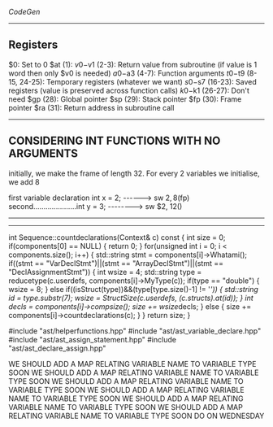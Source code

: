 *CodeGen*


-----------
Registers
---------
$0: Set to 0
$at (1): 
$v0-$v1 (2-3): Return value from subroutine (if value is 1 word then only $v0 is needed)
$a0-$a3 (4-7): Function arguments
$t0-$t9 (8-15, 24-25): Temporary registers (whatever we want)
$s0-$s7 (16-23): Saved registers (value is preserved across function calls)
$k0-$k1 (26-27): Don't need
$gp (28): Global pointer
$sp (29): Stack pointer
$fp (30): Frame pointer
$ra (31): Return address in subroutine call



---------------------------------
CONSIDERING INT FUNCTIONS WITH NO ARGUMENTS
-----------------------------------
initially, we make the frame of length 32.
For every 2 variables we initialise, we add 8

first variable declaration int x = 2;  ------> sw $2,8($fp)
second.....................int y = 3; --------> sw $2, 12()


--------------

-------------

int Sequence::countdeclarations(Context& c) const
{
  int size = 0;
  if(components[0] == NULL)
  { return 0; }
  for(unsigned int i = 0; i < components.size(); i++)
  {
    std::string stmt = components[i]->Whatami();
    if((stmt == "VarDeclStmt")||(stmt == "ArrayDeclStmt")||(stmt == "DeclAssignmentStmt"))
    {
      int wsize = 4;
      std::string type = reducetype(c.userdefs, components[i]->MyType(c));
      if(type == "double")
      {   wsize = 8;  }
      else if((isStruct(type))&&(type[type.size()-1] != '*'))
      {
        std::string id = type.substr(7);
        wsize = StructSize(c.userdefs, (c.structs).at(id));
      }
      int decls = components[i]->compsize();
      size += wsize*decls;
    }
    else
    {
      size += components[i]->countdeclarations(c);
    }
  }
    return size;
}


#include "ast/helperfunctions.hpp"
#include "ast/ast_variable_declare.hpp"
#include "ast/ast_assign_statement.hpp"
#include "ast/ast_declare_assign.hpp"




WE SHOULD ADD A MAP RELATING VARIABLE NAME TO VARIABLE TYPE SOON
WE SHOULD ADD A MAP RELATING VARIABLE NAME TO VARIABLE TYPE SOON
WE SHOULD ADD A MAP RELATING VARIABLE NAME TO VARIABLE TYPE SOON
WE SHOULD ADD A MAP RELATING VARIABLE NAME TO VARIABLE TYPE SOON
WE SHOULD ADD A MAP RELATING VARIABLE NAME TO VARIABLE TYPE SOON
WE SHOULD ADD A MAP RELATING VARIABLE NAME TO VARIABLE TYPE SOON
DO ON WEDNESDAY